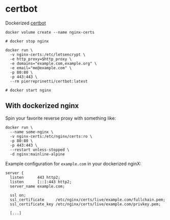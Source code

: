 # certbot
Dockerized [certbot][certbot]

```
docker volume create --name nginx-certs

# docker stop nginx

docker run \
  -v nginx-certs:/etc/letsencrypt \
  -e http_proxy=$http_proxy \
  -e domains="example.com,example.org" \
  -e email="me@example.com" \
  -p 80:80 \
  -p 443:443 \
  --rm pierreprinetti/certbot:latest

# docker start nginx
```

## With dockerized nginx

Spin your favorite reverse proxy with something like:

```
docker run \
  --name some-nginx \
  -v nginx-certs:/etc/nginx/certs:ro \
  -p 80:80 \
  -p 443:443 \
  --restart unless-stopped \
  -d nginx:mainline-alpine
```

Example configuration for `example.com` in your dockerized nginX:

```
server {
  listen      443 http2;
  listen      [::]:443 http2;
  server_name example.com;

  ssl on;
  ssl_certificate     /etc/nginx/certs/live/example.com/fullchain.pem;
  ssl_certificate_key /etc/nginx/certs/live/example.com/privkey.pem;

  [...]
```

[certbot]: https://certbot.eff.org/ "letsencrypt client website"
